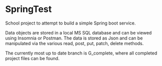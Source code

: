 # SpringTest
School project to attempt to build a simple Spring boot service.

Data objects are stored in a local MS SQL database and can be viewed
using Insomnia or Postman. The data is stored as Json and can be manipulated
via the various read, post, put, patch, delete methods.

The currently most up to date branch is G_complete, where all completed 
project files can be found.
